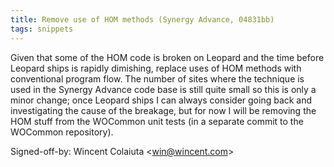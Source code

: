 ```yaml
---
title: Remove use of HOM methods (Synergy Advance, 04831bb)
tags: snippets
---
```


Given that some of the HOM code is broken on Leopard and the time before Leopard ships is rapidly dimishing, replace uses of HOM methods with conventional program flow. The number of sites where the technique is used in the Synergy Advance code base is still quite small so this is only a minor change; once Leopard ships I can always consider going back and investigating the cause of the breakage, but for now I will be removing the HOM stuff from the WOCommon unit tests (in a separate commit to the WOCommon repository).

Signed-off-by: Wincent Colaiuta &lt;win@wincent.com&gt;

